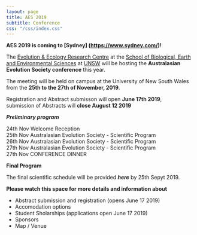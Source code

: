 ```yaml
---
layout: page
title: AES 2019
subtitle: Conference
css: "/css/index.css"
---
```


**AES 2019 is coming to [Sydney] (https://www.sydney.com/)!**

The [Evolution & Ecology Research Centre](http://www.eerc.unsw.edu.au/) at the [School of Biological, Earth and Environmental Sciences](https://www.bees.unsw.edu.au/)  at [UNSW](https://www.unsw.edu.au/) will be hosting the **Australasian Evolution Society conference** this year. 

The meeting will be held on campus at the University of New South Wales from the 
**25th to the 27th of November, 2019**.

Registration and Abstract submisson will open **June 17th 2019**,  
submission of Abstracts will **close August 12 2019**


***Preliminary program***  

  24th Nov Welcome Reception  
  25th Nov Australasian Evolution Society - Scientific Program  
  26th Nov Australasian Evolution Society - Scientific Program  
  27th Nov Australasian Evolution Society - Scientific Program  
  27th Nov CONFERENCE DINNER  
  

**Final Program**

The final scientific schedule will be provided ***here*** by 25th Sepyt 2019.


**Please watch this space for more details and information about**   

- Abstract submission and registration (opens June 17 2019)
- Accomodation options
- Student Sholarships (applications open June 17 2019)
- Sponsors
- Map / Venue
